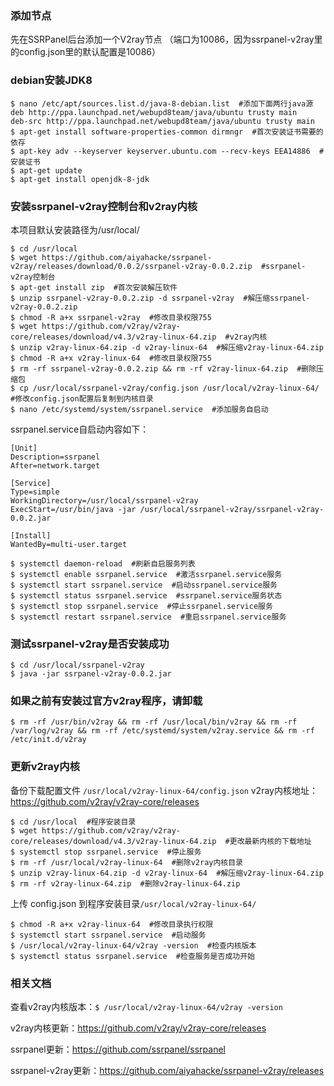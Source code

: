 ### 添加节点
先在SSRPanel后台添加一个V2ray节点 （端口为10086，因为ssrpanel-v2ray里的config.json里的默认配置是10086）
### debian安装JDK8
```
$ nano /etc/apt/sources.list.d/java-8-debian.list  #添加下面两行java源
deb http://ppa.launchpad.net/webupd8team/java/ubuntu trusty main
deb-src http://ppa.launchpad.net/webupd8team/java/ubuntu trusty main
$ apt-get install software-properties-common dirmngr  #首次安装证书需要的依存
$ apt-key adv --keyserver keyserver.ubuntu.com --recv-keys EEA14886  #安装证书
$ apt-get update
$ apt-get install openjdk-8-jdk
```
### 安装ssrpanel-v2ray控制台和v2ray内核
本项目默认安装路径为/usr/local/
```
$ cd /usr/local
$ wget https://github.com/aiyahacke/ssrpanel-v2ray/releases/download/0.0.2/ssrpanel-v2ray-0.0.2.zip  #ssrpanel-v2ray控制台
$ apt-get install zip  #首次安装解压软件
$ unzip ssrpanel-v2ray-0.0.2.zip -d ssrpanel-v2ray  #解压缩ssrpanel-v2ray-0.0.2.zip
$ chmod -R a+x ssrpanel-v2ray  #修改目录权限755
$ wget https://github.com/v2ray/v2ray-core/releases/download/v4.3/v2ray-linux-64.zip  #v2ray内核
$ unzip v2ray-linux-64.zip -d v2ray-linux-64  #解压缩v2ray-linux-64.zip
$ chmod -R a+x v2ray-linux-64  #修改目录权限755
$ rm -rf ssrpanel-v2ray-0.0.2.zip && rm -rf v2ray-linux-64.zip  #删除压缩包
$ cp /usr/local/ssrpanel-v2ray/config.json /usr/local/v2ray-linux-64/  #修改config.json配置后复制到内核目录
$ nano /etc/systemd/system/ssrpanel.service  #添加服务自启动
```
ssrpanel.service自启动内容如下：
```
[Unit]
Description=ssrpanel
After=network.target

[Service]
Type=simple
WorkingDirectory=/usr/local/ssrpanel-v2ray
ExecStart=/usr/bin/java -jar /usr/local/ssrpanel-v2ray/ssrpanel-v2ray-0.0.2.jar

[Install]
WantedBy=multi-user.target
```
```
$ systemctl daemon-reload  #刷新自启服务列表
$ systemctl enable ssrpanel.service  #激活ssrpanel.service服务
$ systemctl start ssrpanel.service  #启动ssrpanel.service服务
$ systemctl status ssrpanel.service  #ssrpanel.service服务状态
$ systemctl stop ssrpanel.service  #停止ssrpanel.service服务
$ systemctl restart ssrpanel.service  #重启ssrpanel.service服务
```
### 测试ssrpanel-v2ray是否安装成功
```
$ cd /usr/local/ssrpanel-v2ray
$ java -jar ssrpanel-v2ray-0.0.2.jar
```
### 如果之前有安装过官方v2ray程序，请卸载
`$ rm -rf /usr/bin/v2ray && rm -rf /usr/local/bin/v2ray && rm -rf /var/log/v2ray && rm -rf /etc/systemd/system/v2ray.service && rm -rf /etc/init.d/v2ray`

### 更新v2ray内核
备份下载配置文件 `/usr/local/v2ray-linux-64/config.json`
v2ray内核地址：https://github.com/v2ray/v2ray-core/releases
```
$ cd /usr/local  #程序安装目录
$ wget https://github.com/v2ray/v2ray-core/releases/download/v4.3/v2ray-linux-64.zip  #更改最新内核的下载地址
$ systemctl stop ssrpanel.service  #停止服务
$ rm -rf /usr/local/v2ray-linux-64  #删除v2ray内核目录
$ unzip v2ray-linux-64.zip -d v2ray-linux-64  #解压缩v2ray-linux-64.zip
$ rm -rf v2ray-linux-64.zip  #删除v2ray-linux-64.zip
```
上传 config.json 到程序安装目录`/usr/local/v2ray-linux-64/`
```
$ chmod -R a+x v2ray-linux-64  #修改目录执行权限
$ systemctl start ssrpanel.service  #启动服务
$ /usr/local/v2ray-linux-64/v2ray -version  #检查内核版本
$ systemctl status ssrpanel.service  #检查服务是否成功开始
```

### 相关文档
查看v2ray内核版本：`$ /usr/local/v2ray-linux-64/v2ray -version`

v2ray内核更新：https://github.com/v2ray/v2ray-core/releases

ssrpanel更新：https://github.com/ssrpanel/ssrpanel

ssrpanel-v2ray更新：https://github.com/aiyahacke/ssrpanel-v2ray/releases
